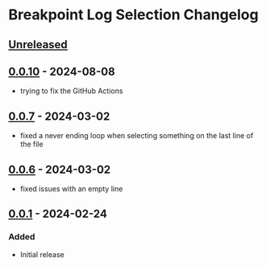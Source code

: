 <!-- Keep a Changelog guide -> https://keepachangelog.com -->

# Breakpoint Log Selection Changelog

## [Unreleased]

## [0.0.10] - 2024-08-08

- trying to fix the GitHub Actions

## [0.0.7] - 2024-03-02

- fixed a never ending loop when selecting something on the last line of the file

## [0.0.6] - 2024-03-02

- fixed issues with an empty line

## [0.0.1] - 2024-02-24

### Added

- Initial release

[Unreleased]: https://github.com/BoukeNijhuis/breakpoint-log-selection/compare/v0.0.10...HEAD
[0.0.10]: https://github.com/BoukeNijhuis/breakpoint-log-selection/compare/v0.0.7...v0.0.10
[0.0.7]: https://github.com/BoukeNijhuis/breakpoint-log-selection/compare/v0.0.6...v0.0.7
[0.0.6]: https://github.com/BoukeNijhuis/breakpoint-log-selection/compare/v0.0.1...v0.0.6
[0.0.1]: https://github.com/BoukeNijhuis/breakpoint-log-selection/commits/v0.0.1
